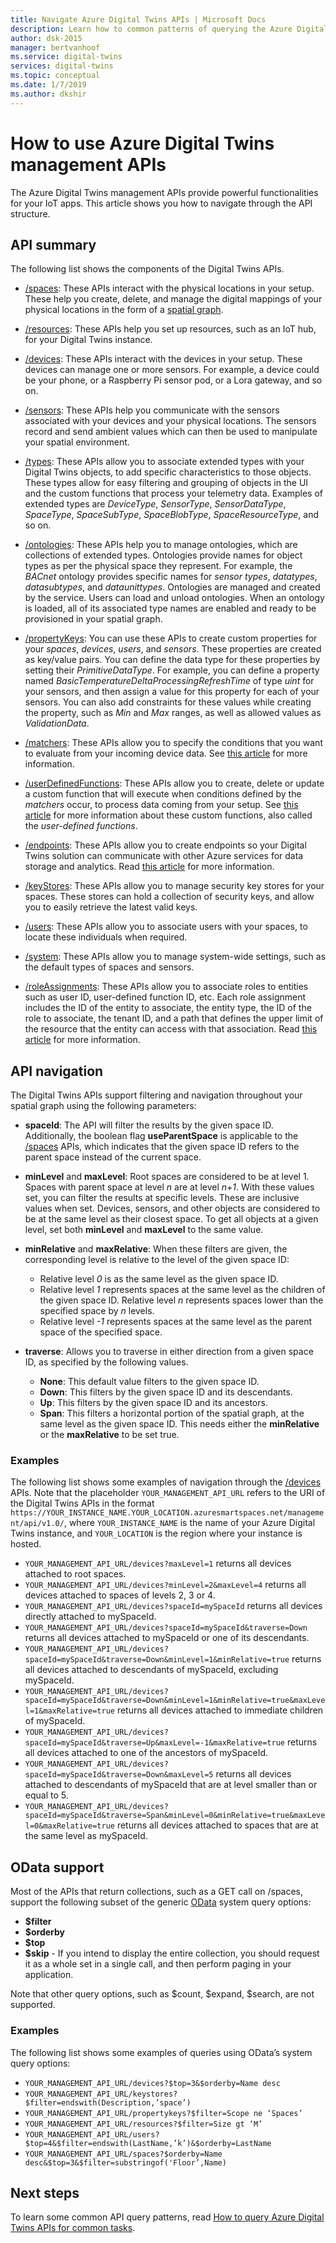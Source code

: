 ```yaml
---
title: Navigate Azure Digital Twins APIs | Microsoft Docs
description: Learn how to common patterns of querying the Azure Digital Twins management APIs.
author: dsk-2015
manager: bertvanhoof
ms.service: digital-twins
services: digital-twins
ms.topic: conceptual
ms.date: 1/7/2019
ms.author: dkshir
---
```


# How to use Azure Digital Twins management APIs

The Azure Digital Twins management APIs provide powerful functionalities for your IoT apps. This article shows you how to navigate through the API structure.  

## API summary

The following list shows the components of the Digital Twins APIs.

* [/spaces](https://docs.westcentralus.azuresmartspaces.net/management/swagger/ui/index#!/Spaces): These APIs interact with the physical locations in your setup. These help you create, delete, and manage the digital mappings of your physical locations in the form of a [spatial graph](concepts-objectmodel-spatialgraph.md#spatial-intelligence-graph).

* [/resources](https://docs.westcentralus.azuresmartspaces.net/management/swagger/ui/index#!/Resources): These APIs help you set up resources, such as an IoT hub, for your Digital Twins instance.

* [/devices](https://docs.westcentralus.azuresmartspaces.net/management/swagger/ui/index#!/Devices): These APIs interact with the devices in your setup. These devices can manage one or more sensors. For example, a device could be your phone, or a Raspberry Pi sensor pod, or a Lora gateway, and so on.

* [/sensors](https://docs.westcentralus.azuresmartspaces.net/management/swagger/ui/index#!/Sensors): These APIs help you communicate with the sensors associated with your devices and your physical locations. The sensors record and send ambient values which can then be used to manipulate your spatial environment.  

* [/types](https://docs.westcentralus.azuresmartspaces.net/management/swagger/ui/index#!/Types): These APIs allow you to associate extended types with your Digital Twins objects, to add specific characteristics to those objects. These types allow for easy filtering and grouping of objects in the UI and the custom functions that process your telemetry data. Examples of extended types are *DeviceType*, *SensorType*, *SensorDataType*, *SpaceType*, *SpaceSubType*, *SpaceBlobType*, *SpaceResourceType*, and so on.

* [/ontologies](https://docs.westcentralus.azuresmartspaces.net/management/swagger/ui/index#/Ontologies): These APIs help you to manage ontologies, which are collections of extended types. Ontologies provide names for object types as per the physical space they represent. For example, the *BACnet* ontology provides specific names for *sensor types*, *datatypes*, *datasubtypes*, and *dataunittypes*. Ontologies are managed and created by the service. Users can load and unload ontologies. When an ontology is loaded, all of its associated type names are enabled and ready to be provisioned in your spatial graph. 

* [/propertyKeys](https://docs.westcentralus.azuresmartspaces.net/management/swagger/ui/index#/PropertyKeys): You can use these APIs to create custom properties for your *spaces*, *devices*, *users*, and *sensors*. These properties are created as key/value pairs. You can define the data type for these properties by setting their *PrimitiveDataType*. For example, you can define a property named *BasicTemperatureDeltaProcessingRefreshTime* of type *uint* for your sensors, and then assign a value for this property for each of your sensors. You can also add constraints for these values while creating the property, such as *Min* and *Max* ranges, as well as allowed values as *ValidationData*.

* [/matchers](https://docs.westcentralus.azuresmartspaces.net/management/swagger/ui/index#/Matchers): These APIs allow you to specify the conditions that you want to evaluate from your incoming device data. See [this article](concepts-user-defined-functions.md#matchers) for more information. 

* [/userDefinedFunctions](https://docs.westcentralus.azuresmartspaces.net/management/swagger/ui/index#/UserDefinedFunctions): These APIs allow you to create, delete or update a custom function that will execute when conditions defined by the *matchers* occur, to process data coming from your setup. See [this article](concepts-user-defined-functions.md#user-defined-functions) for more information about these custom functions, also called the *user-defined functions*. 

* [/endpoints](https://docs.westcentralus.azuresmartspaces.net/management/swagger/ui/index#/Endpoints): These APIs allow you to create endpoints so your Digital Twins solution can communicate with other Azure services for data storage and analytics. Read [this article](concepts-events-routing.md) for more information. 

* [/keyStores](https://docs.westcentralus.azuresmartspaces.net/management/swagger/ui/index#/KeyStores): These APIs allow you to manage security key stores for your spaces. These stores can hold a collection of security keys, and allow you to easily retrieve the latest valid keys.

* [/users](https://docs.westcentralus.azuresmartspaces.net/management/swagger/ui/index#!/Users): These APIs allow you to associate users with your spaces, to locate these individuals when required. 

* [/system](https://docs.westcentralus.azuresmartspaces.net/management/swagger/ui/index#!/System): These APIs allow you to manage system-wide settings, such as the default types of spaces and sensors. 

* [/roleAssignments](https://docs.westcentralus.azuresmartspaces.net/management/swagger/ui/index#!/RoleAssignments): These APIs allow you to associate roles to entities such as user ID, user-defined function ID, etc. Each role assignment includes the ID of the entity to associate, the entity type, the ID of the role to associate, the tenant ID, and a path that defines the upper limit of the resource that the entity can access with that association. Read [this article](security-role-based-access-control.md) for more information.


## API navigation

The Digital Twins APIs support filtering and navigation throughout your spatial graph using the following parameters:

- **spaceId**: 
The API will filter the results by the given space ID. Additionally, the boolean flag **useParentSpace** is applicable to the [/spaces](https://docs.westcentralus.azuresmartspaces.net/management/swagger/ui/index#!/Spaces) APIs, which indicates that the given space ID refers to the parent space instead of the current space. 

- **minLevel** and **maxLevel**: 
Root spaces are considered to be at level 1. Spaces with parent space at level *n* are at level *n+1*. With these values set, you can filter the results at specific levels. These are inclusive values when set. Devices, sensors, and other objects are considered to be at the same level as their closest space. To get all objects at a given level, set both **minLevel** and **maxLevel** to the same value.

- **minRelative** and **maxRelative**: 
When these filters are given, the corresponding level is relative to the level of the given space ID:
   - Relative level *0* is as the same level as the given space ID.
   - Relative level *1* represents spaces at the same level as the children of the given space ID. Relative level *n* represents spaces lower than the specified space by *n* levels.
   - Relative level *-1* represents spaces at the same level as the parent space of the specified space.

- **traverse**: 
Allows you to traverse in either direction from a given space ID, as specified by the following values.
   - **None**: This default value filters to the given space ID.
   - **Down**: This filters by the given space ID and its descendants. 
   - **Up**: This filters by the given space ID and its ancestors. 
   - **Span**: This filters a horizontal portion of the spatial graph, at the same level as the given space ID. This needs either the **minRelative** or the **maxRelative** to be set true. 


### Examples

The following list shows some examples of navigation through the [/devices](https://docs.westcentralus.azuresmartspaces.net/management/swagger/ui/index#!/Devices) APIs. Note that the placeholder `YOUR_MANAGEMENT_API_URL` refers to the URI of the Digital Twins APIs in the format `https://YOUR_INSTANCE_NAME.YOUR_LOCATION.azuresmartspaces.net/management/api/v1.0/`, where `YOUR_INSTANCE_NAME` is the name of your Azure Digital Twins instance, and `YOUR_LOCATION` is the region where your instance is hosted.

- `YOUR_MANAGEMENT_API_URL/devices?maxLevel=1` returns all devices attached to root spaces.
- `YOUR_MANAGEMENT_API_URL/devices?minLevel=2&maxLevel=4` returns all devices attached to spaces of levels 2, 3 or 4.
- `YOUR_MANAGEMENT_API_URL/devices?spaceId=mySpaceId` returns all devices directly attached to mySpaceId.
- `YOUR_MANAGEMENT_API_URL/devices?spaceId=mySpaceId&traverse=Down` returns all devices attached to mySpaceId or one of its descendants.
- `YOUR_MANAGEMENT_API_URL/devices?spaceId=mySpaceId&traverse=Down&minLevel=1&minRelative=true` returns all devices attached to descendants of mySpaceId, excluding mySpaceId.
- `YOUR_MANAGEMENT_API_URL/devices?spaceId=mySpaceId&traverse=Down&minLevel=1&minRelative=true&maxLevel=1&maxRelative=true` returns all devices attached to immediate children of mySpaceId.
- `YOUR_MANAGEMENT_API_URL/devices?spaceId=mySpaceId&traverse=Up&maxLevel=-1&maxRelative=true` returns all devices attached to one of the ancestors of mySpaceId.
- `YOUR_MANAGEMENT_API_URL/devices?spaceId=mySpaceId&traverse=Down&maxLevel=5` returns all devices attached to descendants of mySpaceId that are at level smaller than or equal to 5.
- `YOUR_MANAGEMENT_API_URL/devices?spaceId=mySpaceId&traverse=Span&minLevel=0&minRelative=true&maxLevel=0&maxRelative=true` returns all devices attached to spaces that are at the same level as mySpaceId.


## OData support
Most of the APIs that return collections, such as a GET call on /spaces, support the following subset of the generic [OData](https://www.odata.org/getting-started/basic-tutorial/#queryData) system query options:  

* **$filter**
* **$orderby** 
* **$top**
* **$skip** - If you intend to display the entire collection, you should request it as a whole set in a single call, and then perform paging in your application. 

Note that other query options, such as $count, $expand, $search, are not supported.

### Examples

The following list shows some examples of queries using OData’s system query options:

- `YOUR_MANAGEMENT_API_URL/devices?$top=3&$orderby=Name desc`
- `YOUR_MANAGEMENT_API_URL/keystores?$filter=endswith(Description,’space’)`
- `YOUR_MANAGEMENT_API_URL/propertykeys?$filter=Scope ne ‘Spaces’`
- `YOUR_MANAGEMENT_API_URL/resources?$filter=Size gt ‘M’`
- `YOUR_MANAGEMENT_API_URL/users?$top=4&$filter=endswith(LastName,’k’)&$orderby=LastName`
- `YOUR_MANAGEMENT_API_URL/spaces?$orderby=Name desc&$top=3&$filter=substringof('Floor’,Name)`
 

## Next steps

To learn some common API query patterns, read [How to query Azure Digital Twins APIs for common tasks](how-to-query-common-apis.md).


